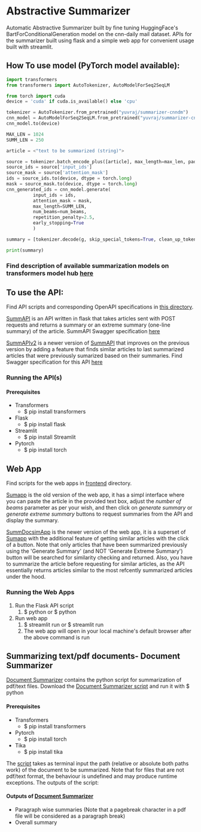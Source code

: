 # Abstractive Summarizer
Automatic Abstractive Summarizer built by fine tuning HuggingFace's BartForConditionalGeneration model on the cnn-daily mail dataset.
APIs for the summarizer built using flask and a simple web app for convenient usage built with streamlit.

## How To use model (PyTorch model available):
```python
import transformers
from transformers import AutoTokenizer, AutoModelForSeq2SeqLM

from torch import cuda
device = 'cuda' if cuda.is_available() else 'cpu'

tokenizer = AutoTokenizer.from_pretrained("yuvraj/summarizer-cnndm")
cnn_model = AutoModelForSeq2SeqLM.from_pretrained("yuvraj/summarizer-cnndm")
cnn_model.to(device)

MAX_LEN = 1024
SUMM_LEN = 250

article = <"text to be summarized (string)">

source = tokenizer.batch_encode_plus([article], max_length=max_len, pad_to_max_length=True,return_tensors='pt', truncation='only_first')
source_ids = source['input_ids']
source_mask = source['attention_mask']
ids = source_ids.to(device, dtype = torch.long)
mask = source_mask.to(device, dtype = torch.long)
cnn_generated_ids = cnn_model.generate(
          input_ids = ids,
          attention_mask = mask, 
          max_length=SUMM_LEN,
          num_beams=num_beams,
          repetition_penalty=2.5,
          early_stopping=True
          )

summary = [tokenizer.decode(g, skip_special_tokens=True, clean_up_tokenization_spaces=True) for g in cnn_generated_ids]

print(summary)
```

### Find description of available summarization models on transformers model hub [here](https://huggingface.co/yuvraj)

## To use the API:
Find API scripts and corresponding OpenAPI specifications in [this directory](https://github.com/ust-ilabs/iitp-jun2020/tree/nlp-yuvrajraghuvanshi/summAPI).

[SummAPI](https://github.com/ust-ilabs/iitp-jun2020/blob/nlp-yuvrajraghuvanshi/summAPI/summAPI.py) is an API written in flask that takes articles sent with POST requests and returns a summary or an extreme summary (one-line summary) of the article.
SummAPI Swagger specification [here](https://github.com/ust-ilabs/iitp-jun2020/blob/nlp-yuvrajraghuvanshi/summAPI/summAPI_spec.yaml) 

[SummAPIv2](https://github.com/ust-ilabs/iitp-jun2020/blob/nlp-yuvrajraghuvanshi/summAPI/summAPIv2.py) is a newer version of [SummAPI](https://github.com/ust-ilabs/iitp-jun2020/blob/nlp-yuvrajraghuvanshi/summAPI/summAPI.py) that improves on the previous version by adding a feature that finds similar articles to last summarized articles that were previously sumarized based on their summaries.
Find Swagger specification for this API [here](https://github.com/ust-ilabs/iitp-jun2020/blob/nlp-yuvrajraghuvanshi/summAPI/summAPIv2_spec.yaml)

### Running the API(s)

#### Prerequisites

* Transformers
   * $ pip install transformers
* Flask
   * $ pip install flask
* Streamlit
   * $ pip install Streamlit     
* Pytorch
   * $ pip install torch

## Web App
Find scripts for the web apps in [frontend](https://github.com/ust-ilabs/iitp-jun2020/tree/nlp-yuvrajraghuvanshi/frontend) directory.

[Sumapp](https://github.com/ust-ilabs/iitp-jun2020/blob/nlp-yuvrajraghuvanshi/frontend/summapp.py) is the old version of the web app, it has a simpl interface where you can paste the article in the provided text box, adjust the *number of beams* parameter as per your wish, and then click on *generate summary* or *generate extreme summary* buttons to request summaries from the API and display the summary.

[SummDocsimApp](https://github.com/ust-ilabs/iitp-jun2020/blob/nlp-yuvrajraghuvanshi/frontend/SummDocsimApp.py) is the newer version of the web app, it is a superset of [Sumapp](https://github.com/ust-ilabs/iitp-jun2020/blob/nlp-yuvrajraghuvanshi/frontend/summapp.py) with the additional feature of getting similar articles with the click of a button. Note that only articles that have been summarized previously using the 'Generate Summary' (and NOT 'Generate Extreme Summary') button will be searched for similarity checking and returned. Also, you have to summarize the article before requesting for similar articles, as the API essentially returns articles similar to the most refcently summarized articles under the hood.


### Running the Web Apps

1. Run the Flask API script
   1. $ python <path to summAPIv2.py> or $ python <path to summAPI.py>
1. Run web app
   1. $ streamlit run <path to SummDocsimApp.py> or $ streamlit run <path to summapp.py>
   1. The web app will open in your local machine's default browser after the above command is run
          
          
## Summarizing text/pdf documents- Document Summarizer

[Document Summarizer](https://github.com/ust-ilabs/iitp-jun2020/tree/nlp-yuvrajraghuvanshi/Document%20Summarizer) contains the python script for summarization of pdf/text files.
Download the [Document Summarizer script](https://github.com/ust-ilabs/iitp-jun2020/blob/nlp-yuvrajraghuvanshi/Document%20Summarizer/General_Summarizer.py) and run it with
$ python <path to your downloaded script>

#### Prerequisites

* Transformers
   * $ pip install transformers   
* Pytorch
   * $ pip install torch
* Tika
   * $ pip install tika
   
The [script](https://github.com/ust-ilabs/iitp-jun2020/blob/nlp-yuvrajraghuvanshi/Document%20Summarizer/General_Summarizer.py) takes as terminal input the path (relative or absolute both paths work) of the document to be summarized. Note that for files that are not pdf/text format, the behaviour is undefined and may produce runtime exceptions.
The outputs of the script:

#### Outputs of [Document Summarizer](https://github.com/ust-ilabs/iitp-jun2020/blob/nlp-yuvrajraghuvanshi/Document%20Summarizer/General_Summarizer.py)

* Paragraph wise summaries (Note that a pagebreak character in a pdf file will be considered as a paragraph break)  
* Overall summary
